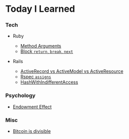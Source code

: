 # Today I Learned

### Tech

- Ruby
  - [Method Arguments](tech/ruby/method-arguments.md)
  - [Block `return`, `break`, `next`](tech/ruby/block-return-break-next.md)

- Rails
  - [ActiveRecord vs ActiveModel vs ActiveResource](tech/rails/ActiveModel-ActiveRecord-ActiveResource.md)
  - [Rspec `assigns`](tech/rails/rspec-assigns.md)
  - [HashWithIndifferentAccess](tech/rails/HashWithIndifferentAccess.md)

### Psychology

- [Endowment Effect](psychology/endowment-effect.md)

### Misc

- [Bitcoin is divisible](misc/bitcoin-divisible.md)
